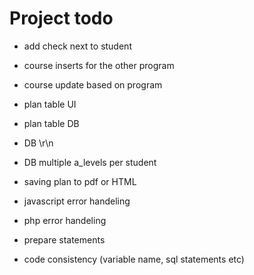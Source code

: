 Project todo
===============


- add check next to student 

- course inserts for the other program
- course update based on program

- plan table UI
- plan table DB

- DB \r\n
- DB multiple a_levels per student

- saving plan to pdf or HTML


- javascript error handeling 
- php error handeling 

- prepare statements

- code consistency (variable name, sql statements etc) 